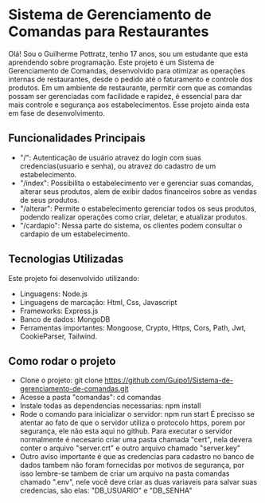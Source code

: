 # Sistema de Gerenciamento de Comandas para Restaurantes
Olá! Sou o Guilherme Pottratz, tenho 17 anos, sou um estudante que esta aprendendo sobre programação. Este projeto é um Sistema de Gerenciamento de Comandas, desenvolvido para otimizar as operações internas de restaurantes, desde o pedido até o faturamento e controle dos produtos. Em um ambiente de restaurante, permitir com que as comandas possam ser gerenciadas com facilidade e rapidez, é essencial para dar mais controle e segurança aos estabelecimentos. Esse projeto ainda esta em fase de desenvolvimento.

## Funcionalidades Principais
* "/": Autenticação de usuário atravez do login com suas credencias(usuario e senha), ou atravez do cadastro de um estabelecimento.
* "/index": Possibilita o estabelecimento ver e gerenciar suas comandas, alterar seus produtos, alem de exibir dados financeiros sobre as vendas de seus produtos.
* "/alterar": Permite o estabelecimento gerenciar todos os seus produtos, podendo realizar operações como criar, deletar, e atualizar produtos.
* "/cardapio": Nessa parte do sistema, os clientes podem consultar o cardapio de um estabelecimento.

## Tecnologias Utilizadas
Este projeto foi desenvolvido utilizando:
* Linguagens: Node.js
* Linguagens de marcação: Html, Css, Javascript
* Frameworks: Express.js
* Banco de dados: MongoDB
* Ferramentas importantes: Mongoose, Crypto, Https, Cors, Path, Jwt, CookieParser, Tailwind.

## Como rodar o projeto
* Clone o projeto: git clone https://github.com/Guipo1/Sistema-de-gerenciamento-de-comandas.git
* Acesse a pasta "comandas": cd comandas
* Instale todas as dependencias necessarias: npm install
* Rode o comando para inicializar o servidor: npm run start
É precisso se atentar ao fato de que o servidor utiliza o protocolo https, porem por segurança, ele não esta aqui no github. Para executar o servidor normalmente é necesario criar uma pasta chamada "cert", nela devera conter o arquivo "server.crt" e outro arquivo chamado "server.key"
* Outro aviso importante é que as credencias para cadastro no banco de dados tambem não foram fornecidas por motivos de segurança, por isso lembre-se tambem de criar um arquivo na pasta comandas chamado ".env", nele você deve criar as duas variaveis para salvar suas credencias, são elas: "DB_USUARIO" e "DB_SENHA"
